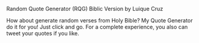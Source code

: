 Random Quote Generator (RQG)
Biblic Version by Luique Cruz

How about generate random verses from Holy Bible?
My Quote Generator do it for you! Just click and go. 
For a complete experience, you also can tweet your quotes if you like.
